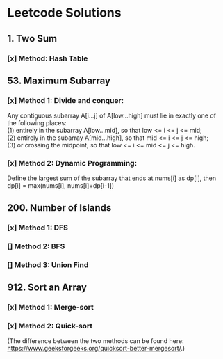 # Leetcode Solutions

## 1. Two Sum
### [x] Method: Hash Table

## 53. Maximum Subarray
### [x] Method 1: Divide and conquer:  
Any contiguous subarray A[i...j] of A[low...high] must lie in exactly one of the following places:  
(1) entirely in the subarray A[low...mid], so that low <= i <= j <= mid;  
(2) entirely in the subarray A[mid...high], so that mid <= i <= j <= high;  
(3) or crossing the midpoint, so that low <= i <= mid <= j <= high.
### [x] Method 2: Dynamic Programming:    
Define the largest sum of the subarray that ends at nums[i] as dp[i], then  
dp[i] = max(nums[i], nums[i]+dp[i-1]) 

## 200. Number of Islands
### [x] Method 1: DFS
### [] Method 2: BFS
### [] Method 3: Union Find

## 912. Sort an Array
### [x] Method 1: Merge-sort
### [x] Method 2: Quick-sort  
(The difference between the two methods can be found here: https://www.geeksforgeeks.org/quicksort-better-mergesort/.)



